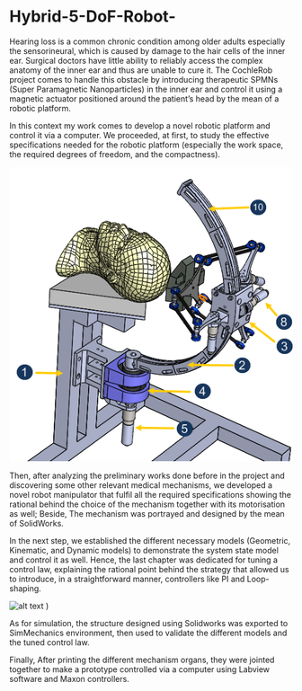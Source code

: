 # Hybrid-5-DoF-Robot-

Hearing loss is a common chronic condition among older adults especially the sensorineural, which is caused by damage to the hair cells of the inner ear. Surgical doctors have little ability to reliably access the complex anatomy of the inner ear and thus are unable to cure it. The CochleRob project comes to handle this obstacle by introducing therapeutic SPMNs (Super Paramagnetic Nanoparticles) in the inner ear and control it using a magnetic actuator positioned around the patient’s head by the mean of a robotic platform.

In this context my work comes to develop a novel robotic platform and control it via a computer. We proceeded, at first, to study the effective specifications needed for the robotic platform (especially the work space, the required degrees of
freedom, and the compactness).

![alt text](https://github.com/ROS2018/Hybrid-5-DoF-Robot-/blob/main/Design5DOFRobot.png?raw=true)

Then, after analyzing the preliminary works done before in the project and discovering some other relevant medical mechanisms, we developed a novel robot
manipulator that fulfil all the required specifications showing the rational behind the choice of the mechanism together with its motorisation as well; Beside, The mechanism was portrayed and designed by the mean of SolidWorks.

In the next step, we established the different necessary models (Geometric, Kinematic, and Dynamic models) to demonstrate the system state model and control it as well. Hence, the last chapter was dedicated for tuning a control law, explaining the rational point behind the strategy that allowed us to introduce, in a straightforward manner, controllers like PI and Loop-shaping.

![alt text](https://user-images.githubusercontent.com/45684110/173240726-e20793f6-6904-46c2-b2c4-db221a365644.png)
)

As for simulation, the structure designed using Solidworks was exported to SimMechanics environment, then used to validate the different models and the tuned control law.

Finally, After printing the different mechanism organs, they were jointed together to make a prototype controlled via a computer using Labview software and Maxon controllers.

